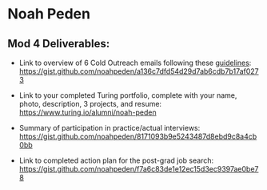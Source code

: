 # Noah Peden

## Mod 4 Deliverables:
* Link to overview of 6 Cold Outreach emails following these [guidelines](https://github.com/turingschool/career-development-curriculum/blob/master/module_four/cold_outreach_deliverable_guidelines.md): https://gist.github.com/noahpeden/a136c7dfd54d29d7ab6cdb7b17af0273
* Link to your completed Turing portfolio, complete with your name, photo, description, 3 projects, and resume: 
https://www.turing.io/alumni/noah-peden



* Summary of participation in practice/actual interviews: https://gist.github.com/noahpeden/8171093b9e5243487d8ebd9c8a4cb0bb

* Link to completed action plan for the post-grad job search: https://gist.github.com/noahpeden/f7a6c83de1e12ec15d3ec9397ae0be78
